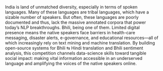 India is land of unmatched diversity, especially in terms of spoken languages. Many of these languages are tribal languages, which have a sizable number of speakers. But often, these languages are poorly documented and thus, lack the massive annotated corpora that power today’s NLP breakthroughs. Bhili, being one of them. Limited digital presence means the native speakers face barriers in health-care messaging, disaster alerts, e-governance, and educational resources—all of which increasingly rely on text mining and machine translation. By building open-source systems for Bhili ⇆ Hindi translation and Bhili sentiment analysis, this competition channels data-science skills toward tangible social impact: making vital information accessible in an underserved language and amplifying the voices of the native speakers online.

